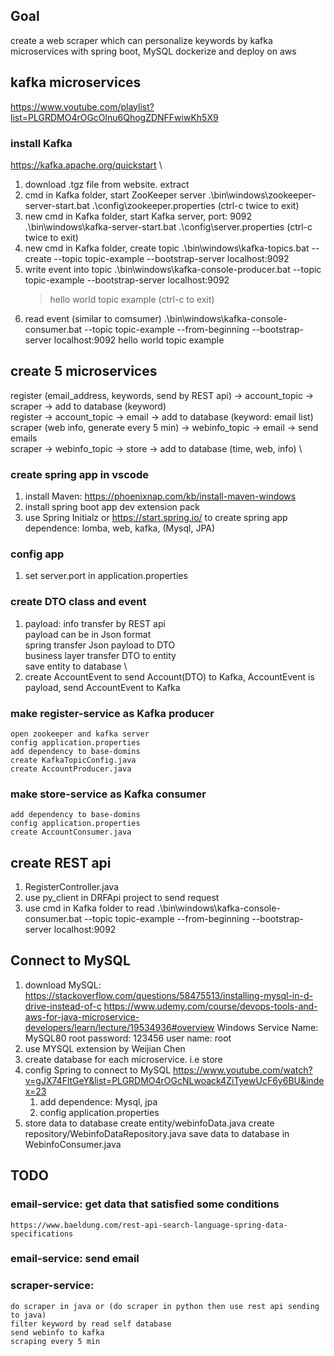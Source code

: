 ## Goal
create a web scraper which can personalize keywords by kafka microservices with spring boot, MySQL
dockerize and deploy on aws

## kafka microservices
https://www.youtube.com/playlist?list=PLGRDMO4rOGcOlnu6QhogZDNFFwiwKh5X9

### install Kafka
https://kafka.apache.org/quickstart \
1. download .tgz file from website. extract
2. cmd in Kafka folder, start ZooKeeper server
    .\bin\windows\zookeeper-server-start.bat .\config\zookeeper.properties 
    (ctrl-c twice to exit)
3. new cmd in Kafka folder, start Kafka server, port: 9092
    .\bin\windows\kafka-server-start.bat .\config\server.properties
    (ctrl-c twice to exit)
4. new cmd in Kafka folder, create topic
    .\bin\windows\kafka-topics.bat --create --topic topic-example --bootstrap-server localhost:9092
5. write event into topic
    .\bin\windows\kafka-console-producer.bat --topic topic-example --bootstrap-server localhost:9092
    >hello world
    >topic example 
    (ctrl-c to exit)
6. read event (similar to comsumer)
    .\bin\windows\kafka-console-consumer.bat --topic topic-example --from-beginning --bootstrap-server localhost:9092
    hello world
    topic example

## create 5 microservices
register (email_address, keywords, send by REST api) -> account_topic -> scraper -> add to database (keyword) \
register -> account_topic -> email -> add to database (keyword: email list) \
scraper (web info, generate every 5 min) -> webinfo_topic -> email -> send emails \
scraper -> webinfo_topic -> store -> add to database (time, web, info) \



### create spring app in vscode
1. install Maven: https://phoenixnap.com/kb/install-maven-windows
2. install spring boot app dev extension pack
3. use Spring Initialz or https://start.spring.io/ to create spring app
    dependence: lomba, web, kafka, (Mysql, JPA)

### config app
1. set server.port in application.properties

### create DTO class and event
1. payload: info transfer by REST api \
payload can be in Json format \
spring transfer Json payload to DTO \
business layer transfer DTO to entity \
save entity to database \
2. create AccountEvent to send Account(DTO) to Kafka, AccountEvent is payload, send AccountEvent to Kafka

### make register-service as Kafka producer
    open zookeeper and kafka server
    config application.properties
    add dependency to base-domins
    create KafkaTopicConfig.java
    create AccountProducer.java

### make store-service as Kafka consumer
    add dependency to base-domins
    config application.properties
    create AccountConsumer.java

## create REST api
1. RegisterController.java
2. use py_client in DRFApi project to send request
3. use cmd in Kafka folder to read
    .\bin\windows\kafka-console-consumer.bat --topic topic-example --from-beginning --bootstrap-server localhost:9092

## Connect to MySQL
1. download MySQL: 
    https://stackoverflow.com/questions/58475513/installing-mysql-in-d-drive-instead-of-c
    https://www.udemy.com/course/devops-tools-and-aws-for-java-microservice-developers/learn/lecture/19534936#overview
    Windows Service Name: MySQL80
    root password: 123456
    user name: root
2. use MYSQL extension by Weijian Chen
3. create database for each microservice. i.e store
4. config Spring to connect to MySQL
    https://www.youtube.com/watch?v=gJX74FltGeY&list=PLGRDMO4rOGcNLwoack4ZiTyewUcF6y6BU&index=23
    1. add dependence: Mysql, jpa
    2. config application.properties
5. store data to database
    create entity/webinfoData.java
    create repository/WebinfoDataRepository.java
    save data to database in WebinfoConsumer.java

## TODO
### email-service: get data that satisfied some conditions
    https://www.baeldung.com/rest-api-search-language-spring-data-specifications
### email-service: send email
### scraper-service: 
    do scraper in java or (do scraper in python then use rest api sending to java)
    filter keyword by read self database
    send webinfo to kafka
    scraping every 5 min